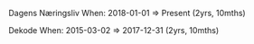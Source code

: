 Dagens Næringsliv
When: 2018-01-01 => Present (2yrs, 10mths)

Dekode
When: 2015-03-02 => 2017-12-31 (2yrs, 10mths)